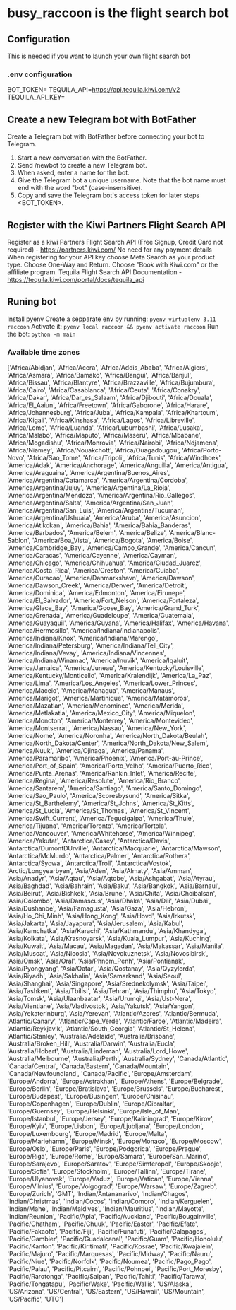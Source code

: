 # busy_raccoon is the flight search bot

## Configuration
This is needed if you want to launch your own flight search bot

### .env configuration
BOT_TOKEN=<string> 
TEQUILA_API=https://api.tequila.kiwi.com/v2
TEQUILA_API_KEY=<string>

## Create a new Telegram bot with BotFather
Create a Telegram bot with BotFather before connecting your bot to Telegram.
1. Start a new conversation with the BotFather.
2. Send /newbot to create a new Telegram bot.
3. When asked, enter a name for the bot.
4. Give the Telegram bot a unique username. Note that the bot name must end with the word "bot" (case-insensitive).
5. Copy and save the Telegram bot's access token for later steps <BOT_TOKEN>.

## Register with the Kiwi Partners Flight Search API
Register as a kiwi Partners Flight Search API (Free Signup, Credit Card not required) - https://partners.kiwi.com/
No need for any payment details
When registering for your API key choose Meta Search as your product type.
Choose One-Way and Return.
Choose "Book with Kiwi.com" or the affiliate program.
Tequila Flight Search API Documentation - https://tequila.kiwi.com/portal/docs/tequila_api

## Runing bot
Install pyenv
Create a sepparate env by running: `pyenv virtualenv 3.11 raccoon`
Activate it: `pyenv local raccoon && pyenv activate raccoon`
Run the bot: ```python -m main```

### Available time zones
['Africa/Abidjan',
 'Africa/Accra',
 'Africa/Addis_Ababa',
 'Africa/Algiers',
 'Africa/Asmara',
 'Africa/Bamako',
 'Africa/Bangui',
 'Africa/Banjul',
 'Africa/Bissau',
 'Africa/Blantyre',
 'Africa/Brazzaville',
 'Africa/Bujumbura',
 'Africa/Cairo',
 'Africa/Casablanca',
 'Africa/Ceuta',
 'Africa/Conakry',
 'Africa/Dakar',
 'Africa/Dar_es_Salaam',
 'Africa/Djibouti',
 'Africa/Douala',
 'Africa/El_Aaiun',
 'Africa/Freetown',
 'Africa/Gaborone',
 'Africa/Harare',
 'Africa/Johannesburg',
 'Africa/Juba',
 'Africa/Kampala',
 'Africa/Khartoum',
 'Africa/Kigali',
 'Africa/Kinshasa',
 'Africa/Lagos',
 'Africa/Libreville',
 'Africa/Lome',
 'Africa/Luanda',
 'Africa/Lubumbashi',
 'Africa/Lusaka',
 'Africa/Malabo',
 'Africa/Maputo',
 'Africa/Maseru',
 'Africa/Mbabane',
 'Africa/Mogadishu',
 'Africa/Monrovia',
 'Africa/Nairobi',
 'Africa/Ndjamena',
 'Africa/Niamey',
 'Africa/Nouakchott',
 'Africa/Ouagadougou',
 'Africa/Porto-Novo',
 'Africa/Sao_Tome',
 'Africa/Tripoli',
 'Africa/Tunis',
 'Africa/Windhoek',
 'America/Adak',
 'America/Anchorage',
 'America/Anguilla',
 'America/Antigua',
 'America/Araguaina',
 'America/Argentina/Buenos_Aires',
 'America/Argentina/Catamarca',
 'America/Argentina/Cordoba',
 'America/Argentina/Jujuy',
 'America/Argentina/La_Rioja',
 'America/Argentina/Mendoza',
 'America/Argentina/Rio_Gallegos',
 'America/Argentina/Salta',
 'America/Argentina/San_Juan',
 'America/Argentina/San_Luis',
 'America/Argentina/Tucuman',
 'America/Argentina/Ushuaia',
 'America/Aruba',
 'America/Asuncion',
 'America/Atikokan',
 'America/Bahia',
 'America/Bahia_Banderas',
 'America/Barbados',
 'America/Belem',
 'America/Belize',
 'America/Blanc-Sablon',
 'America/Boa_Vista',
 'America/Bogota',
 'America/Boise',
 'America/Cambridge_Bay',
 'America/Campo_Grande',
 'America/Cancun',
 'America/Caracas',
 'America/Cayenne',
 'America/Cayman',
 'America/Chicago',
 'America/Chihuahua',
 'America/Ciudad_Juarez',
 'America/Costa_Rica',
 'America/Creston',
 'America/Cuiaba',
 'America/Curacao',
 'America/Danmarkshavn',
 'America/Dawson',
 'America/Dawson_Creek',
 'America/Denver',
 'America/Detroit',
 'America/Dominica',
 'America/Edmonton',
 'America/Eirunepe',
 'America/El_Salvador',
 'America/Fort_Nelson',
 'America/Fortaleza',
 'America/Glace_Bay',
 'America/Goose_Bay',
 'America/Grand_Turk',
 'America/Grenada',
 'America/Guadeloupe',
 'America/Guatemala',
 'America/Guayaquil',
 'America/Guyana',
 'America/Halifax',
 'America/Havana',
 'America/Hermosillo',
 'America/Indiana/Indianapolis',
 'America/Indiana/Knox',
 'America/Indiana/Marengo',
 'America/Indiana/Petersburg',
 'America/Indiana/Tell_City',
 'America/Indiana/Vevay',
 'America/Indiana/Vincennes',
 'America/Indiana/Winamac',
 'America/Inuvik',
 'America/Iqaluit',
 'America/Jamaica',
 'America/Juneau',
 'America/Kentucky/Louisville',
 'America/Kentucky/Monticello',
 'America/Kralendijk',
 'America/La_Paz',
 'America/Lima',
 'America/Los_Angeles',
 'America/Lower_Princes',
 'America/Maceio',
 'America/Managua',
 'America/Manaus',
 'America/Marigot',
 'America/Martinique',
 'America/Matamoros',
 'America/Mazatlan',
 'America/Menominee',
 'America/Merida',
 'America/Metlakatla',
 'America/Mexico_City',
 'America/Miquelon',
 'America/Moncton',
 'America/Monterrey',
 'America/Montevideo',
 'America/Montserrat',
 'America/Nassau',
 'America/New_York',
 'America/Nome',
 'America/Noronha',
 'America/North_Dakota/Beulah',
 'America/North_Dakota/Center',
 'America/North_Dakota/New_Salem',
 'America/Nuuk',
 'America/Ojinaga',
 'America/Panama',
 'America/Paramaribo',
 'America/Phoenix',
 'America/Port-au-Prince',
 'America/Port_of_Spain',
 'America/Porto_Velho',
 'America/Puerto_Rico',
 'America/Punta_Arenas',
 'America/Rankin_Inlet',
 'America/Recife',
 'America/Regina',
 'America/Resolute',
 'America/Rio_Branco',
 'America/Santarem',
 'America/Santiago',
 'America/Santo_Domingo',
 'America/Sao_Paulo',
 'America/Scoresbysund',
 'America/Sitka',
 'America/St_Barthelemy',
 'America/St_Johns',
 'America/St_Kitts',
 'America/St_Lucia',
 'America/St_Thomas',
 'America/St_Vincent',
 'America/Swift_Current',
 'America/Tegucigalpa',
 'America/Thule',
 'America/Tijuana',
 'America/Toronto',
 'America/Tortola',
 'America/Vancouver',
 'America/Whitehorse',
 'America/Winnipeg',
 'America/Yakutat',
 'Antarctica/Casey',
 'Antarctica/Davis',
 'Antarctica/DumontDUrville',
 'Antarctica/Macquarie',
 'Antarctica/Mawson',
 'Antarctica/McMurdo',
 'Antarctica/Palmer',
 'Antarctica/Rothera',
 'Antarctica/Syowa',
 'Antarctica/Troll',
 'Antarctica/Vostok',
 'Arctic/Longyearbyen',
 'Asia/Aden',
 'Asia/Almaty',
 'Asia/Amman',
 'Asia/Anadyr',
 'Asia/Aqtau',
 'Asia/Aqtobe',
 'Asia/Ashgabat',
 'Asia/Atyrau',
 'Asia/Baghdad',
 'Asia/Bahrain',
 'Asia/Baku',
 'Asia/Bangkok',
 'Asia/Barnaul',
 'Asia/Beirut',
 'Asia/Bishkek',
 'Asia/Brunei',
 'Asia/Chita',
 'Asia/Choibalsan',
 'Asia/Colombo',
 'Asia/Damascus',
 'Asia/Dhaka',
 'Asia/Dili',
 'Asia/Dubai',
 'Asia/Dushanbe',
 'Asia/Famagusta',
 'Asia/Gaza',
 'Asia/Hebron',
 'Asia/Ho_Chi_Minh',
 'Asia/Hong_Kong',
 'Asia/Hovd',
 'Asia/Irkutsk',
 'Asia/Jakarta',
 'Asia/Jayapura',
 'Asia/Jerusalem',
 'Asia/Kabul',
 'Asia/Kamchatka',
 'Asia/Karachi',
 'Asia/Kathmandu',
 'Asia/Khandyga',
 'Asia/Kolkata',
 'Asia/Krasnoyarsk',
 'Asia/Kuala_Lumpur',
 'Asia/Kuching',
 'Asia/Kuwait',
 'Asia/Macau',
 'Asia/Magadan',
 'Asia/Makassar',
 'Asia/Manila',
 'Asia/Muscat',
 'Asia/Nicosia',
 'Asia/Novokuznetsk',
 'Asia/Novosibirsk',
 'Asia/Omsk',
 'Asia/Oral',
 'Asia/Phnom_Penh',
 'Asia/Pontianak',
 'Asia/Pyongyang',
 'Asia/Qatar',
 'Asia/Qostanay',
 'Asia/Qyzylorda',
 'Asia/Riyadh',
 'Asia/Sakhalin',
 'Asia/Samarkand',
 'Asia/Seoul',
 'Asia/Shanghai',
 'Asia/Singapore',
 'Asia/Srednekolymsk',
 'Asia/Taipei',
 'Asia/Tashkent',
 'Asia/Tbilisi',
 'Asia/Tehran',
 'Asia/Thimphu',
 'Asia/Tokyo',
 'Asia/Tomsk',
 'Asia/Ulaanbaatar',
 'Asia/Urumqi',
 'Asia/Ust-Nera',
 'Asia/Vientiane',
 'Asia/Vladivostok',
 'Asia/Yakutsk',
 'Asia/Yangon',
 'Asia/Yekaterinburg',
 'Asia/Yerevan',
 'Atlantic/Azores',
 'Atlantic/Bermuda',
 'Atlantic/Canary',
 'Atlantic/Cape_Verde',
 'Atlantic/Faroe',
 'Atlantic/Madeira',
 'Atlantic/Reykjavik',
 'Atlantic/South_Georgia',
 'Atlantic/St_Helena',
 'Atlantic/Stanley',
 'Australia/Adelaide',
 'Australia/Brisbane',
 'Australia/Broken_Hill',
 'Australia/Darwin',
 'Australia/Eucla',
 'Australia/Hobart',
 'Australia/Lindeman',
 'Australia/Lord_Howe',
 'Australia/Melbourne',
 'Australia/Perth',
 'Australia/Sydney',
 'Canada/Atlantic',
 'Canada/Central',
 'Canada/Eastern',
 'Canada/Mountain',
 'Canada/Newfoundland',
 'Canada/Pacific',
 'Europe/Amsterdam',
 'Europe/Andorra',
 'Europe/Astrakhan',
 'Europe/Athens',
 'Europe/Belgrade',
 'Europe/Berlin',
 'Europe/Bratislava',
 'Europe/Brussels',
 'Europe/Bucharest',
 'Europe/Budapest',
 'Europe/Busingen',
 'Europe/Chisinau',
 'Europe/Copenhagen',
 'Europe/Dublin',
 'Europe/Gibraltar',
 'Europe/Guernsey',
 'Europe/Helsinki',
 'Europe/Isle_of_Man',
 'Europe/Istanbul',
 'Europe/Jersey',
 'Europe/Kaliningrad',
 'Europe/Kirov',
 'Europe/Kyiv',
 'Europe/Lisbon',
 'Europe/Ljubljana',
 'Europe/London',
 'Europe/Luxembourg',
 'Europe/Madrid',
 'Europe/Malta',
 'Europe/Mariehamn',
 'Europe/Minsk',
 'Europe/Monaco',
 'Europe/Moscow',
 'Europe/Oslo',
 'Europe/Paris',
 'Europe/Podgorica',
 'Europe/Prague',
 'Europe/Riga',
 'Europe/Rome',
 'Europe/Samara',
 'Europe/San_Marino',
 'Europe/Sarajevo',
 'Europe/Saratov',
 'Europe/Simferopol',
 'Europe/Skopje',
 'Europe/Sofia',
 'Europe/Stockholm',
 'Europe/Tallinn',
 'Europe/Tirane',
 'Europe/Ulyanovsk',
 'Europe/Vaduz',
 'Europe/Vatican',
 'Europe/Vienna',
 'Europe/Vilnius',
 'Europe/Volgograd',
 'Europe/Warsaw',
 'Europe/Zagreb',
 'Europe/Zurich',
 'GMT',
 'Indian/Antananarivo',
 'Indian/Chagos',
 'Indian/Christmas',
 'Indian/Cocos',
 'Indian/Comoro',
 'Indian/Kerguelen',
 'Indian/Mahe',
 'Indian/Maldives',
 'Indian/Mauritius',
 'Indian/Mayotte',
 'Indian/Reunion',
 'Pacific/Apia',
 'Pacific/Auckland',
 'Pacific/Bougainville',
 'Pacific/Chatham',
 'Pacific/Chuuk',
 'Pacific/Easter',
 'Pacific/Efate',
 'Pacific/Fakaofo',
 'Pacific/Fiji',
 'Pacific/Funafuti',
 'Pacific/Galapagos',
 'Pacific/Gambier',
 'Pacific/Guadalcanal',
 'Pacific/Guam',
 'Pacific/Honolulu',
 'Pacific/Kanton',
 'Pacific/Kiritimati',
 'Pacific/Kosrae',
 'Pacific/Kwajalein',
 'Pacific/Majuro',
 'Pacific/Marquesas',
 'Pacific/Midway',
 'Pacific/Nauru',
 'Pacific/Niue',
 'Pacific/Norfolk',
 'Pacific/Noumea',
 'Pacific/Pago_Pago',
 'Pacific/Palau',
 'Pacific/Pitcairn',
 'Pacific/Pohnpei',
 'Pacific/Port_Moresby',
 'Pacific/Rarotonga',
 'Pacific/Saipan',
 'Pacific/Tahiti',
 'Pacific/Tarawa',
 'Pacific/Tongatapu',
 'Pacific/Wake',
 'Pacific/Wallis',
 'US/Alaska',
 'US/Arizona',
 'US/Central',
 'US/Eastern',
 'US/Hawaii',
 'US/Mountain',
 'US/Pacific',
 'UTC']